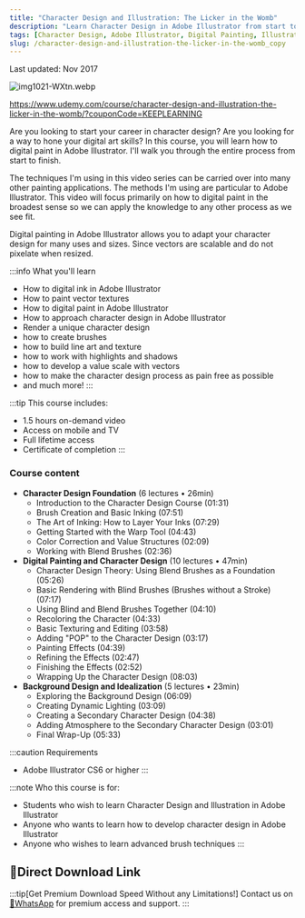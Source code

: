 ```yaml
---
title: "Character Design and Illustration: The Licker in the Womb"
description: "Learn Character Design in Adobe Illustrator from start to finish. This course will teach you how to digital paint in Adobe Illustrator, and the techniques can be carried over into many other painting applications."
tags: [Character Design, Adobe Illustrator, Digital Painting, Illustration, Graphic Design]
slug: /character-design-and-illustration-the-licker-in-the-womb_copy
---
```


Last updated: Nov 2017

![img1021-WXtn.webp](https://list.ucards.store/d/img/img1021-WXtn.webp)

https://www.udemy.com/course/character-design-and-illustration-the-licker-in-the-womb/?couponCode=KEEPLEARNING

Are you looking to start your career in character design? Are you looking for a way to hone your digital art skills? In this course, you will learn how to digital paint in Adobe Illustrator. I'll walk you through the entire process from start to finish.

The techniques I'm using in this video series can be carried over into many other painting applications. The methods I'm using are particular to Adobe Illustrator. This video will focus primarily on how to digital paint in the broadest sense so we can apply the knowledge to any other process as we see fit.

Digital painting in Adobe Illustrator allows you to adapt your character design for many uses and sizes. Since vectors are scalable and do not pixelate when resized.

:::info What you'll learn
- How to digital ink in Adobe Illustrator
- How to paint vector textures
- How to digital paint in Adobe Illustrator
- How to approach character design in Adobe Illustrator
- Render a unique character design
- how to create brushes
- how to build line art and texture
- how to work with highlights and shadows
- how to develop a value scale with vectors
- how to make the character design process as pain free as possible
- and much more!
:::

:::tip This course includes:
- 1.5 hours on-demand video
- Access on mobile and TV
- Full lifetime access
- Certificate of completion
:::

### Course content

- **Character Design Foundation** (6 lectures • 26min)
    - Introduction to the Character Design Course (01:31)
    - Brush Creation and Basic Inking (07:51)
    - The Art of Inking: How to Layer Your Inks (07:29)
    - Getting Started with the Warp Tool (04:43)
    - Color Correction and Value Structures (02:09)
    - Working with Blend Brushes (02:36)
- **Digital Painting and Character Design** (10 lectures • 47min)
    - Character Design Theory: Using Blend Brushes as a Foundation (05:26)
    - Basic Rendering with Blind Brushes (Brushes without a Stroke) (07:17)
    - Using Blind and Blend Brushes Together (04:10)
    - Recoloring the Character (04:33)
    - Basic Texturing and Editing (03:58)
    - Adding "POP" to the Character Design (03:17)
    - Painting Effects (04:39)
    - Refining the Effects (02:47)
    - Finishing the Effects (02:52)
    - Wrapping Up the Character Design (08:03)
- **Background Design and Idealization** (5 lectures • 23min)
    - Exploring the Background Design (06:09)
    - Creating Dynamic Lighting (03:09)
    - Creating a Secondary Character Design (04:38)
    - Adding Atmosphere to the Secondary Character Design (03:01)
    - Final Wrap-Up (05:33)

:::caution Requirements
- Adobe Illustrator CS6 or higher
:::

:::note Who this course is for:
- Students who wish to learn Character Design and Illustration in Adobe Illustrator
- Anyone who wants to learn how to develop character design in Adobe Illustrator
- Anyone who wishes to learn advanced brush techniques
:::

## 🚀Direct Download Link
:::tip[Get Premium Download Speed Without any Limitations!]
Contact us on [💬WhatsApp](https://wa.me/+8613237610083) for premium  access and support.
:::
